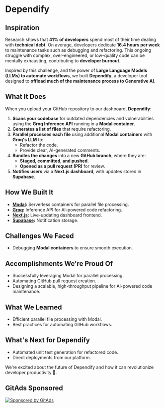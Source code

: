 <!-- GitAds-Verify: CNV4B6FBH4AHGNBK45YGHJPJ6YU7L6LC -->
# Dependify

## Inspiration

Research shows that **41% of developers** spend most of their time dealing with **technical debt**. On average, developers dedicate **16.4 hours per week** to maintenance tasks such as debugging and refactoring. This ongoing struggle with complex, over-engineered, or low-quality code can be mentally exhausting, contributing to **developer burnout**.

Inspired by this challenge, and the power of **Large Language Models (LLMs) to automate workflows**, we built **Dependify**, a developer tool designed to **offload much of the maintenance process to Generative AI**.

## What It Does

When you upload your GitHub repository to our dashboard, **Dependify**:

1. **Scans your codebase** for outdated dependencies and vulnerabilities using the **Groq Inference API** running in a **Modal container**.
2. **Generates a list of files** that require refactoring.
3. **Parallel processes each file** using additional **Modal containers** with **Groq's LLM** to:
   - Refactor the code.
   - Provide clear, AI-generated comments.
4. **Bundles the changes** into a new **GitHub branch**, where they are:
   - **Staged, committed, and pushed**.
   - **Opened as a pull request (PR)** for review.
5. **Notifies users** via a **Next.js dashboard**, with updates stored in **Supabase**.

## How We Built It

- **[Modal](https://modal.com/):** Serverless containers for parallel file processing.
- **[Groq](https://groq.com/):** Inference API for AI-powered code refactoring.
- **[Next.js](https://nextjs.org/):** Live-updating dashboard frontend.
- **[Supabase](https://supabase.com/):** Notification storage.
## Challenges We Faced

- Debugging **Modal containers** to ensure smooth execution.

## Accomplishments We're Proud Of

- Successfully leveraging Modal for parallel processing.
- Automating GitHub pull request creation.
- Designing a scalable, high-throughput pipeline for AI-powered code maintenance.

## What We Learned

- Efficient parallel file processing with Modal.
- Best practices for automating GitHub workflows.

## What's Next for Dependify

- Automated unit test generation for refactored code.
- Direct deployments from our platform.

We’re excited about the future of Dependify and how it can revolutionize developer productivity 🚀.
## GitAds Sponsored
[![Sponsored by GitAds](https://gitads.dev/v1/ad-serve?source=kshitizz36/dependify2.0@github)](https://gitads.dev/v1/ad-track?source=kshitizz36/dependify2.0@github)


